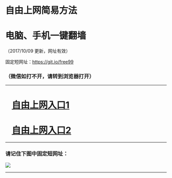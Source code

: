 ﻿# 自由上网简易方法

# 电脑、手机一键翻墙

（2017/10/09 更新，网址有效）

固定短网址：https://git.io/free99

### （微信如打不开，请转到浏览器打开）


***





# &nbsp;&nbsp; <a href="http://ft3108019466.fwq-tz-1001.info/fwqtz01.html?t=100900121487 " target="_blank">自由上网入口1</a>
# &nbsp;&nbsp; <a href="http://ft214910794.fwq-tz-1002.info/fwqtz02.html?t=100900122776 " target="_blank">自由上网入口2</a>
***

### 请记住下图中固定短网址：

<img src="https://s3-us-west-2.amazonaws.com/fwq-1001/yjfq-20170905okok.png" /> 


***

